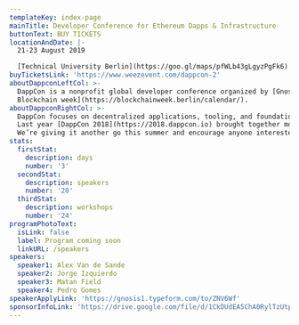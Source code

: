 ```yaml
---
templateKey: index-page
mainTitle: Developer Conference for Ethereum Dapps & Infrastructure
buttonText: BUY TICKETS
locationAndDate: |-
  21-23 August 2019 

  [Technical University Berlin](https://goo.gl/maps/pfWLb43gLgyzPgFk6)
buyTicketsLink: 'https://www.weezevent.com/dappcon-2'
aboutDappconLeftCol: >-
  DappCon is a nonprofit global developer conference organized by [Gnosis](https://gnosis.io). Join us at DappCon and get exclusive access to the [EthBerlin](https://ethberlinzwei.com/index.html) conference and TEGG during [Berlin
  Blockchain week](https://blockchainweek.berlin/calendar/).
aboutDappconRightCol: >-
  DappCon focuses on decentralized applications, tooling, and foundational infrastructure on Ethereum.
  Last year [DappCon 2018](https://2018.dappcon.io) brought together more than 600 Ethereum developers, researchers and enthusiasts.    
  We’re giving it another go this summer and encourage anyone interested in the ecosystem or networking with dapp developers to attend.
stats:
  firstStat:
    description: days
    number: '3'
  secondStat:
    description: speakers
    number: '20'
  thirdStat:
    description: workshops
    number: '24'
programPhotoText:
  isLink: false
  label: Program coming soon
  linkURL: /speakers
speakers:
  speaker1: Alex Van de Sande
  speaker2: Jorge Izquierdo
  speaker3: Matan Field
  speaker4: Pedro Gomes
speakerApplyLink: 'https://gnosis1.typeform.com/to/ZNV6Wf'
sponsorInfoLink: 'https://drive.google.com/file/d/1CkDUdEA5ChA0RylTzUtplVQQiJiUfTnn/view '
---
```

